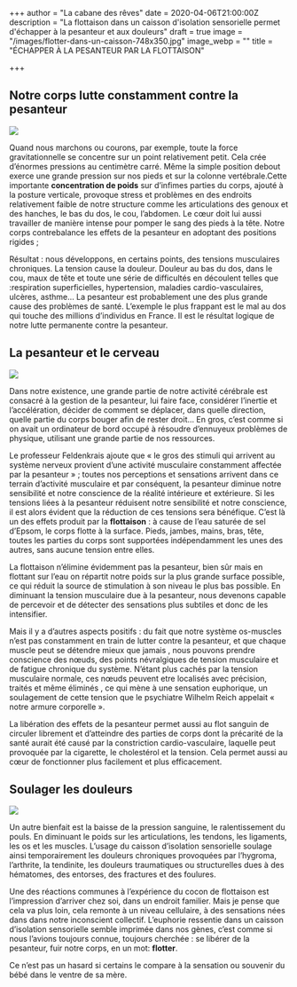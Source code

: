+++
author = "La cabane des rêves"
date = 2020-04-06T21:00:00Z
description = "La flottaison dans un caisson d'isolation sensorielle permet d'échapper à la pesanteur et aux douleurs"
draft = true
image = "/images/flotter-dans-un-caisson-748x350.jpg"
image_webp = ""
title = "ÉCHAPPER À LA PESANTEUR PAR LA FLOTTAISON"

+++
## Notre corps lutte constamment contre la pesanteur

![](/images/la-pesanteur-300x169.jpg)

Quand nous marchons ou courons, par exemple, toute la force gravitationnelle se concentre sur un point relativement petit. Cela crée d’énormes pressions au centimètre carré. Même la simple position debout exerce une grande pression sur nos pieds et sur la colonne vertébrale.Cette importante **concentration de poids** sur d’infimes parties du corps, ajouté à la posture verticale, provoque stress et problèmes en des endroits relativement faible de notre structure comme les articulations des genoux et des hanches, le bas du dos, le cou, l’abdomen. Le cœur doit lui aussi travailler de manière intense pour pomper le sang des pieds à la tête. Notre corps contrebalance les effets de la pesanteur en adoptant des positions rigides ;

Résultat : nous développons, en certains points, des tensions musculaires chroniques. La tension cause la douleur. Douleur au bas du dos, dans le cou, maux de tête et toute une série de difficultés en découlent telles que :respiration superficielles, hypertension, maladies cardio-vasculaires, ulcères, asthme… La pesanteur est probablement une des plus grande cause des problèmes de santé. L’exemple le plus frappant est le mal au dos qui touche des millions d’individus en France. Il est le résultat logique de notre lutte permanente contre la pesanteur.

## La pesanteur et le cerveau

![](/images/pesanteur-cerveau-300x224.jpg)

Dans notre existence, une grande partie de notre activité cérébrale est consacré à la gestion de la pesanteur, lui faire face, considérer l’inertie et l’accélération, décider de comment se déplacer, dans quelle direction, quelle partie du corps bouger afin de rester droit… En gros, c’est comme si on avait un ordinateur de bord occupé à résoudre d’ennuyeux problèmes de physique, utilisant une grande partie de nos ressources.

Le professeur Feldenkrais ajoute que « le gros des stimuli qui arrivent au système nerveux provient d’une activité musculaire constamment affectée par la pesanteur » ; toutes nos perceptions et sensations arrivent dans ce terrain d’activité musculaire et par conséquent, la pesanteur diminue notre sensibilité et notre conscience de la réalité intérieure et extérieure. Si les tensions liées à la pesanteur réduisent notre sensibilité et notre conscience, il est alors évident que la réduction de ces tensions sera bénéfique. C’est là un des effets produit par la **flottaison** : à cause de l’eau saturée de sel d’Epsom, le corps flotte à la surface. Pieds, jambes, mains, bras, tête, toutes les parties du corps sont supportées indépendamment les unes des autres, sans aucune tension entre elles.

La flottaison n’élimine évidemment pas la pesanteur, bien sûr mais en flottant sur l’eau on répartit notre poids sur la plus grande surface possible, ce qui réduit la source de stimulation à son niveau le plus bas possible. En diminuant la tension musculaire due à la pesanteur, nous devenons capable de percevoir et de détecter des sensations plus subtiles et donc de les intensifier.

Mais il y a d’autres aspects positifs : du fait que notre système os-muscles n’est pas constamment en train de lutter contre la pesanteur, et que chaque muscle peut se détendre mieux que jamais , nous pouvons prendre conscience des nœuds, des points névralgiques de tension musculaire et de fatigue chronique du système. N’étant plus cachés par la tension musculaire normale, ces nœuds peuvent etre localisés avec précision, traités et même éliminés , ce qui mène à une sensation euphorique, un soulagement de cette tension que le psychiatre Wilhelm Reich appelait « notre armure corporelle ».

La libération des effets de la pesanteur permet aussi au flot sanguin de circuler librement et d’atteindre des parties de corps dont la précarité de la santé aurait été causé par la constriction cardio-vasculaire, laquelle peut provoquée par la cigarette, le cholestérol et la tension. Cela permet aussi au cœur de fonctionner plus facilement et plus efficacement.

## Soulager les douleurs

![](/images/douleurs-poids-300x147.jpg)

Un autre bienfait est la baisse de la pression sanguine, le ralentissement du pouls. En diminuant le poids sur les articulations, les tendons, les ligaments, les os et les muscles. L’usage du caisson d’isolation sensorielle soulage ainsi temporairement les douleurs chroniques provoquées par l’hygroma, l’arthrite, la tendinite, les douleurs traumatiques ou structurelles dues à des hématomes, des entorses, des fractures et des foulures.

Une des réactions communes à l’expérience du cocon de flottaison est l’impression d’arriver chez soi, dans un endroit familier. Mais je pense que cela va plus loin, cela remonte à un niveau cellulaire, à des sensations nées dans dans notre inconscient collectif. L’euphorie ressentie dans un caisson d’isolation sensorielle semble imprimée dans nos gènes, c’est comme si nous l’avions toujours connue, toujours cherchée : se libérer de la pesanteur, fuir notre corps, en un mot: **flotter**.

Ce n’est pas un hasard si certains le compare à la sensation ou souvenir du bébé dans le ventre de sa mère.
